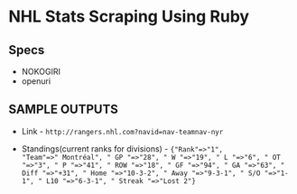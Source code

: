 # NHL Stats Scraping Using Ruby


## Specs
- NOKOGIRI
- openuri


## SAMPLE OUTPUTS

- Link  - ``` http://rangers.nhl.com?navid=nav-teamnav-nyr ```

- Standings(current ranks for divisions) - ``` {"Rank"=>"1", "Team"=>" Montréal", " GP "=>"28", " W "=>"19", " L "=>"6", " OT "=>"3", " P "=>"41", " ROW "=>"18", " GF "=>"94", " GA "=>"63", " Diff "=>"+31", " Home "=>"10-3-2", " Away "=>"9-3-1", " S/O "=>"1-1", " L10 "=>"6-3-1", " Streak "=>"Lost 2"} ```